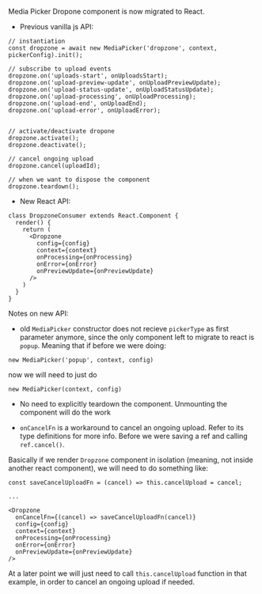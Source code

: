 Media Picker Dropone component is now migrated to React.

  - Previous vanilla js API:

  ```
  // instantiation
  const dropzone = await new MediaPicker('dropzone', context, pickerConfig).init();

  // subscribe to upload events
  dropzone.on('uploads-start', onUploadsStart);
  dropzone.on('upload-preview-update', onUploadPreviewUpdate);
  dropzone.on('upload-status-update', onUploadStatusUpdate);
  dropzone.on('upload-processing', onUploadProcessing);
  dropzone.on('upload-end', onUploadEnd);
  dropzone.on('upload-error', onUploadError);

  
  // activate/deactivate dropone
  dropzone.activate();
  dropzone.deactivate();

  // cancel ongoing upload
  dropzone.cancel(uploadId);

  // when we want to dispose the component
  dropzone.teardown();
  ```

  - New React API:

  ```
  class DropzoneConsumer extends React.Component {
    render() {
      return (
        <Dropzone
          config={config}
          context={context}
          onProcessing={onProcessing}
          onError={onError}
          onPreviewUpdate={onPreviewUpdate}
        />
      )
    }
  }
  ```

  Notes on new API:

  - old `MediaPicker` constructor does not recieve `pickerType` as first parameter anymore, since the only component left to migrate to react is `popup`. 
  Meaning that if before we were doing:
   ```
   new MediaPicker('popup', context, config)
   ```
  now we will need to just do
   ```
   new MediaPicker(context, config)
   ```

  - No need to explicitly teardown the component. Unmounting the component will do the work
  
  - `onCancelFn` is a workaround to cancel an ongoing upload. Refer to its type definitions for more info. Before we were saving a ref and calling `ref.cancel()`.

  Basically if we render `Dropzone` component in isolation (meaning, not inside another react component), we will need to do something like:

  ```
  const saveCancelUploadFn = (cancel) => this.cancelUpload = cancel;

  ...

  <Dropzone
    onCancelFn={(cancel) => saveCancelUploadFn(cancel)}
    config={config}
    context={context}
    onProcessing={onProcessing}
    onError={onError}
    onPreviewUpdate={onPreviewUpdate}
  />
  ```

  At a later point we will just need to call `this.cancelUpload` function in that example, in order to cancel an ongoing upload if needed.
